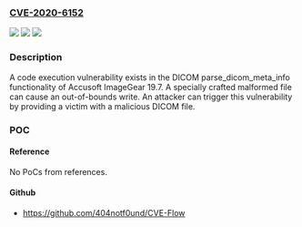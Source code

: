 ### [CVE-2020-6152](https://cve.mitre.org/cgi-bin/cvename.cgi?name=CVE-2020-6152)
![](https://img.shields.io/static/v1?label=Product&message=Accusoft&color=blue)
![](https://img.shields.io/static/v1?label=Version&message=n%2Fa&color=blue)
![](https://img.shields.io/static/v1?label=Vulnerability&message=CWE-252%3A%20Unchecked%20Return%20Value&color=brighgreen)

### Description

A code execution vulnerability exists in the DICOM parse_dicom_meta_info functionality of Accusoft ImageGear 19.7. A specially crafted malformed file can cause an out-of-bounds write. An attacker can trigger this vulnerability by providing a victim with a malicious DICOM file.

### POC

#### Reference
No PoCs from references.

#### Github
- https://github.com/404notf0und/CVE-Flow

